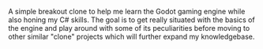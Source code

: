 A simple breakout clone to help me learn the Godot gaming engine while also honing my C# skills. The goal is to get really situated with the basics of the engine and play around with some of its peculiarities before moving to other similar "clone" projects which will further expand my knowledgebase.
